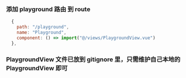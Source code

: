 ### 添加 playground 路由 到 route

```js
  {
    path: "/playground",
    name: "Playground",
    component: () => import("@/views/PlaygroundView.vue")
  },
```

### PlaygroundView 文件已放到 gitignore 里，只需维护自己本地的 PlaygroundView 即可
